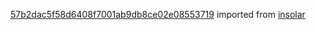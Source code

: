[57b2dac5f58d6408f7001ab9db8ce02e08553719](https://github.com/insolar/insolar/commit/57b2dac5f58d6408f7001ab9db8ce02e08553719) imported from [insolar](https://github.com/insolar/insolar)
